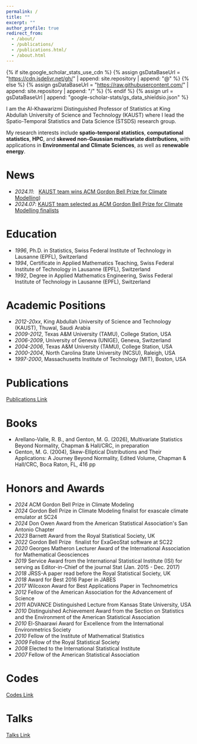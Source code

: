 ```yaml
---
permalink: /
title: ""
excerpt: ""
author_profile: true
redirect_from: 
  - /about/
  - /publications/
  - /publications.html/
  - /about.html
---
```


{% if site.google_scholar_stats_use_cdn %}
{% assign gsDataBaseUrl = "https://cdn.jsdelivr.net/gh/" | append: site.repository | append: "@" %}
{% else %}
{% assign gsDataBaseUrl = "https://raw.githubusercontent.com/" | append: site.repository | append: "/" %}
{% endif %}
{% assign url = gsDataBaseUrl | append: "google-scholar-stats/gs_data_shieldsio.json" %}

<span class='anchor' id='about-me'></span>

I am the Al-Khawarizmi Distinguished Professor of Statistics at King Abdullah University of Science and Technology (KAUST) where I lead the Spatio-Temporal Statistics and Data Science (STSDS) research group.

My research interests include **spatio-temporal statistics**, **computational statistics**, **HPC**, and **skewed non-Gaussian multivariate distributions**, with applications in **Environmental and Climate Sciences**, as well as **renewable energy**. 

# News
- *2024.11*: &nbsp; [KAUST team wins ACM Gordon Bell Prize for Climate Modelling](https://kaust.edu.sa/en/news/kaust-wins-prestigious-gordon-bell-prize-for-innovation-in-climate-modelling))
- *2024.07*: [KAUST team selected as ACM Gordon Bell Prize for Climate Modelling finalists](https://cemse.kaust.edu.sa/news/kaust-team-selected-acm-gordon-bell-prize-climate-modelling-finalists)

# Education
- *1996*, Ph.D. in Statistics, Swiss Federal Institute of Technology in Lausanne (EPFL), Switzerland
- *1994*, Certificate in Applied Mathematics Teaching, Swiss Federal Institute of Technology in Lausanne (EPFL), Switzerland 
- *1992*, Degree in Applied Mathematics Engineering, Swiss Federal Institute of Technology in Lausanne (EPFL), Switzerland 

# Academic Positions
- *2012-20xx*, King Abdullah University of Science and Technology (KAUST), Thuwal, Saudi Arabia
- *2009-2012*, Texas A&M University (TAMU), College Station, USA
- *2006-2009*, University of Geneva (UNIGE), Geneva, Switzerland
- *2004-2006*, Texas A&M University (TAMU), College Station, USA
- *2000-2004*, North Carolina State University (NCSU), Raleigh, USA
- *1997-2000*, Massachusetts Institute of Technology (MIT), Boston, USA

# Publications
[Publications Link](./publications.md)

# Books
- Arellano-Valle, R. B., and Genton, M. G. (2026), Multivariate Statistics Beyond Normality, Chapman & Hall/CRC, in preparation
- Genton, M. G. (2004), Skew-Elliptical Distributions and Their Applications: A Journey Beyond Normality, Edited Volume, Chapman & Hall/CRC, Boca Raton, FL, 416 pp

# Honors and Awards
- *2024* ACM Gordon Bell Prize in Climate Modeling
- *2024* Gordon Bell Prize in Climate Modeling finalist for exascale climate emulator at SC24
- *2024* Don Owen Award from the American Statistical Association's San Antonio Chapter
- *2023* Barnett Award from the Royal Statistical Society, UK
- *2022* Gordon Bell Prize  finalist for ExaGeoStat software at SC22
- *2020* Georges Matheron Lecturer Award of the International Association for Mathematical Geosciences
- *2019* Service Award from the International Statistical Institute (ISI) for serving as Editor-in-Chief of the journal Stat (Jan. 2015 - Dec. 2017)
- *2018* JRSS-A paper read before the Royal Statistical Society, UK
- *2018* Award for Best 2016 Paper in JABES
- *2017* Wilcoxon Award for Best Applications Paper in Technometrics
- *2012* Fellow of the American Association for the Advancement of Science
- *2011* ADVANCE Distinguished Lecture from Kansas State University, USA
- *2010* Distinguished Achievement Award from the Section on Statistics and the Environment of the American Statistical Association
- *2010* El-Shaarawi Award for Excellence from the International Environmetrics Society
- *2010* Fellow of the Institute of Mathematical Statistics
- *2009* Fellow of the Royal Statistical Society
- *2008* Elected to the International Statistical Institute
- *2007* Fellow of the American Statistical Association

# Codes
[Codes Link](https://marcgenton.github.io/_pages/codes)

# Talks
[Talks Link](https://marcgenton.github.io/_pages/talks)




